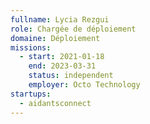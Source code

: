 ```yaml
---
fullname: Lycia Rezgui
role: Chargée de déploiement
domaine: Déploiement
missions:
  - start: 2021-01-18
    end: 2023-03-31
    status: independent
    employer: Octo Technology
startups:
  - aidantsconnect
---
```


